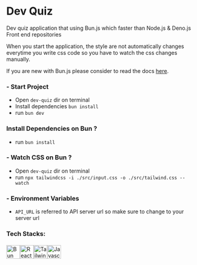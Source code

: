 # Dev Quiz

Dev quiz application that using Bun.js which faster than Node.js & Deno.js
Front end repositories

When you start the application, the style are not automatically
changes everytime you write css code so you have to watch the css changes manually.

If you are new with Bun.js please consider to read the docs <a href="https://bun.sh">here</a>.

### - Start Project
- Open `dev-quiz` dir on terminal
- Install dependencies `bun install`
- run `bun dev`

### Install Dependencies on Bun ?
- run `bun install`

### - Watch CSS on Bun ?
- Open `dev-quiz` dir on terminal
- run `npx tailwindcss -i ./src/input.css -o ./src/tailwind.css --watch`


### - Environment Variables
- `API_URL` is referred to API server url so make sure to change to your server url


### Tech Stacks:
<div style="margin-top: 20px; display: flex;">
  <img src='https://svgshare.com/i/ixn.svg' alt="Bun JS" height="36px" />
  <img src='https://svgshare.com/i/iMA.svg' alt="React JS" height="36px" />
  <img src='https://svgshare.com/i/iLM.svg' alt="Tailwind CSS" height="36px" />
  <img src='https://svgshare.com/i/iLU.svg' title='Javascript' height="36px" />
</div>